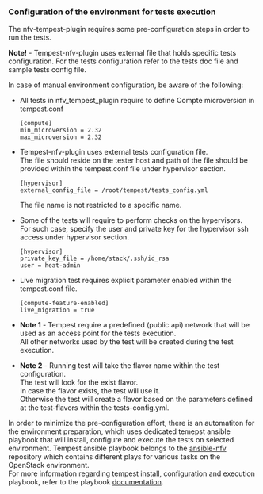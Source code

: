 ### Configuration of the environment for tests execution

The nfv-tempest-plugin requires some pre-configuration steps in order to run the tests.  

**Note!** - Tempest-nfv-plugin uses external file that holds specific tests configuration. For the tests configuration refer to the tests doc file and sample tests config file.

In case of manual environment configuration, be aware of the following:
- All tests in nfv_tempest_plugin require to define Compte microversion in tempest.conf
  ```
  [compute]
  min_microversion = 2.32
  max_microversion = 2.32
  ```

- Tempest-nfv-plugin uses external tests configuration file.  
  The file should reside on the tester host and path of the file should be provided within the tempest.conf file under hypervisor section.
  ```
  [hypervisor]
  external_config_file = /root/tempest/tests_config.yml
  ```
  The file name is not restricted to a specific name.

- Some of the tests will require to perform checks on the hypervisors.  
  For such case, specify the user and private key for the hypervisor ssh access under hypervisor section.
  ```
  [hypervisor]
  private_key_file = /home/stack/.ssh/id_rsa
  user = heat-admin
  ```

- Live migration test requires explicit parameter enabled within the tempest.conf file.
  ```
  [compute-feature-enabled]
  live_migration = true
  ```

- **Note 1** - Tempest require a predefined (public api) network that will be used as an access point for the tests execution.  
All other networks used by the test will be created during the test execution.

- **Note 2** - Running test will take the flavor name within the test configuration.  
The test will look for the exist flavor.  
In case the flavor exists, the test will use it.  
Otherwise the test will create a flavor based on the parameters defined at the test-flavors within the tests-config.yml.

In order to minimize the pre-configuration effort, there is an automatiton for the environment preparation, which uses dedicated temepst ansible playbook that will install, configure and execute the tests on selected environment.
Tempest ansible playbook belongs to the [ansible-nfv](https://github.com/redhat-openstack/ansible-nfv) repository which contains different plays for various tasks on the OpenStack environment.  
For more information regarding tempest install, configuration and execution playbook, refer to the playbook [documentation](https://github.com/redhat-openstack/ansible-nfv/blob/master/docs/tripleo/tester/tempest.md).
